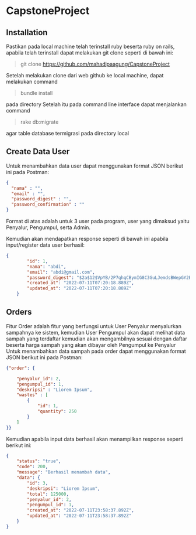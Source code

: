 # CapstoneProject

## Installation
Pastikan pada local machine telah terinstall ruby beserta ruby on rails, apabila telah terinstall dapat melakukan git clone seperti di bawah ini:

>git clone https://github.com/mahadipaagung/CapstoneProject

Setelah melakukan clone dari web github ke local machine, dapat melakukan command 

>bundle install

pada directory
Setelah itu pada command line interface dapat menjalankan command 

>rake db:migrate 

agar table database termigrasi pada directory local

## Create Data User
Untuk menambahkan data user dapat menggunakan format JSON berikut ini pada Postman:
```json
{
  "nama" : "",
  "email" : "",
  "password_digest" : "",
  "password_confirmation" : ""
}
```
Format di atas adalah untuk 3 user pada program, user yang dimaksud yaitu Penyalur, Pengumpul, serta Admin.

Kemudian akan mendapatkan response seperti di bawah ini apabila input/register data user berhasil:
```json
{
        "id": 1,
        "nama": "abdi",
        "email": "abdi@gmail.com",
        "password_digest": "$2a$12$VpYB/2P7qhqCBymIG8C3GuLJemdsBWepGY2B/.rO2RQwKEb3wa8oC",
        "created_at": "2022-07-11T07:20:18.889Z",
        "updated_at": "2022-07-11T07:20:18.889Z"
    }
```
## Orders
Fitur Order adalah fitur yang berfungsi untuk User Penyalur menyalurkan sampahnya ke sistem, kemudian User Pengumpul akan dapat melihat data sampah yang terdaftar kemudian akan mengambilnya sesuai dengan daftar beserta harga sampah yang akan dibayar oleh Pengumpul ke Penyalur
Untuk menambahkan data sampah pada order dapat menggunakan format JSON berikut ini pada Postman:
```json
{"order": {

    "penyalur_id": 2,
    "pengumpul_id": 1,
    "deskripsi" : "Liorem Ipsum",
    "wastes" : [
        {
            "id": 1,
            "quantity": 250
        }
    ]
}}
```
Kemudian apabila input data berhasil akan menampilkan response seperti berikut ini:
```json
{
    "status": "true",
    "code": 200,
    "message": "Berhasil menambah data",
    "data": {
        "id": 3,
        "deskripsi": "Liorem Ipsum",
        "total": 125000,
        "penyalur_id": 2,
        "pengumpul_id": 1,
        "created_at": "2022-07-11T23:58:37.892Z",
        "updated_at": "2022-07-11T23:58:37.892Z"
    }
}
```
